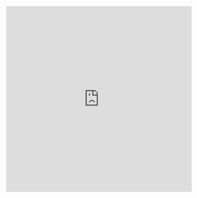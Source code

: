 <iframe src="https://youtube.com/embed/ZTds8TV1a2Y?feature=share" frameborder="0" height="500" width="500"></iframe>

